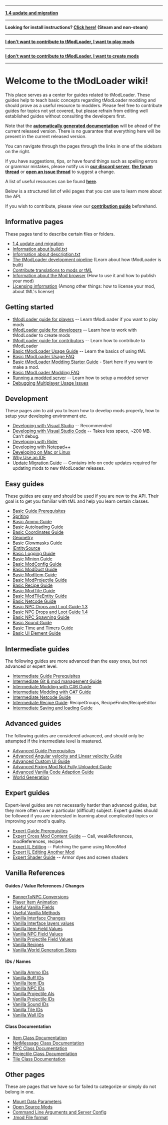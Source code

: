 ___

**[1.4 update and migration](1.4-Update-and-FAQ)**

___

**Looking for install instructions? [Click here!](tModLoader-guide-for-players) (Steam and non-steam)**

___

**[I don't want to contribute to tModLoader, I want to play mods](tModLoader-guide-for-players)**

___

**[I don't want to contribute to tModLoader, I want to create mods](tModLoader-guide-for-developers)**

___
# Welcome to the tModLoader wiki!  
This place serves as a center for guides related to tModLoader. These guides help to teach basic concepts regarding tModLoader modding and should prove as a useful resource to modders. Please feel free to contribute guides for topics not yet covered, but please refrain from editing well established guides without consulting the developers first.

Note that the **[automatically generated documentation](http://tmodloader.github.io/tModLoader/)** will be ahead of the current released version. There is no guarantee that everything here will be present in the current released version.

You can navigate through the pages through the links in one of the sidebars on the right.

If you have suggestions, tips, or have found things such as spelling errors or grammar mistakes, please notify us in **[our discord server](https://discord.gg/tmodloader)**, **[the forum thread](https://forums.terraria.org/index.php?threads/1-3-tmodloader-a-modding-api.23726/)** or **[open an issue thread](https://github.com/tModLoader/tModLoader/issues/new/choose)** to suggest a change.

A list of useful resources can be found **[here](Useful-Resources)**.

Below is a structured list of wiki pages that you can use to learn more about the API.

If you wish to contribute, please view our **[contribution guide](https://github.com/tModLoader/tModLoader/blob/master/.github/CONTRIBUTING.md)** beforehand.

## Informative pages
These pages tend to describe certain files or folders.
- [1.4 update and migration](1.4-Update-and-FAQ)
- [Information about build.txt](build.txt)
- [Information about description.txt](description.txt)
- [The tModLoader development pipeline](The-tModLoader-development-pipeline) (Learn about how tModLoader is built)
- [Contribute translations to mods or tML](Contributing-Localization)
- [Information about the Mod browser](Mod-Browser) (How to use it and how to publish your mod)
- [Licensing information](Licensing-information) (Among other things: how to license your mod, about tML's license)

## Getting started
- [tModLoader guide for players](tModLoader-guide-for-players) -- Learn tModLoader if you want to play mods
- [tModLoader guide for developers](tModLoader-guide-for-developers) -- Learn how to work with tModLoader to create mods
- [tModLoader guide for contributors](tModLoader-guide-for-contributors) -- Learn how to contribute to tModLoader
- [Basic tModLoader Usage Guide](Basic-tModLoader-Usage-Guide) -- Learn the basics of using tML
- [Basic tModLoader Usage FAQ](Basic-tModLoader-Usage-FAQ)
- [Basic tModLoader Modding Starter Guide](Basic-tModLoader-Modding-Guide) - Start here if you want to make a mod.
- [Basic tModLoader Modding FAQ](Basic-tModLoader-Modding-FAQ)
- [Running a modded server](Starting-a-modded-server) -- Learn how to setup a modded server
- [Debugging Multiplayer Usage Issues](Debugging-Multiplayer-Usage-Issues)

## Development
These pages aim to aid you to learn how to develop mods properly, how to setup your developing environment etc.
- [Developing with Visual Studio](Developing-with-Visual-Studio) -- Recommended
- [Developing with Visual Studio Code](Developing-with-Visual-Studio-Code) -- Takes less space, ~200 MB. Can't debug.
- [Developing with Rider](Developing-with-Rider)
- [Developing with Notepad++](Developing-with-Notepad-Plus-Plus)
- [Developing on Mac or Linux](Developing-on-Mac-or-Linux)
- [Why Use an IDE](Why-Use-an-IDE)
- [Update Migration Guide](Update-Migration-Guide) -- Contains info on code updates required for updating mods to new tModLoader releases.

## Easy guides
These guides are easy and should be used if you are new to the API. Their goal is to get you familiar with tML and help you learn certain classes.
- [Basic Guide Prerequisites](Basic-Prerequisites)
- [Spriting](Spriting)
- [Basic Ammo Guide](Basic-Ammo)
- [Basic Autoloading Guide](Basic-Autoload)
- [Basic Coordinates Guide](Coordinates)
- [Geometry](Geometry)
- [Basic Glowmasks Guide](Basic-glowmask-guide)
- [IEntitySource](IEntitySource)
- [Basic Logging Guide](Logging)
- [Basic Minion Guide](Basic-Minion-Guide)
- [Basic ModConfig Guide](Basic-JSON-&-ModConfigs)
- [Basic ModDust Guide](Basic-Dust)
- [Basic ModItem Guide](Basic-Item)
- [Basic ModProjectile Guide](Basic-Projectile)
- [Basic Recipe Guide](Basic-Recipes)
- [Basic ModTile Guide](Basic-Tile)
- [Basic ModTileEntity Guide](Basic-Tile-Entity)
- [Basic Netcode Guide](Basic-Netcode)
- [Basic NPC Drops and Loot Guide 1.3](Basic-NPC-Drops-and-Loot)
- [Basic NPC Drops and Loot Guide 1.4](Basic-NPC-Drops-and-Loot-1.4)
- [Basic NPC Spawning Guide](Basic-NPC-Spawning)
- [Basic Sound Guide](Basic-Sounds)
- [Basic Time and Timers Guide](Time-and-Timers)
- [Basic UI Element Guide](Basic-UI-Element)

## Intermediate guides
The following guides are more advanced than the easy ones, but not advanced or expert level.
- [Intermediate Guide Prerequisites](Intermediate-Prerequisites)
- [Intermediate Git & mod management Guide](Intermediate-Git-&-mod-management)
- [Intermediate Modding with C#6 Guide](Intermediate-modding-with-c%236)
- [Intermediate Modding with C#7 Guide](Intermediate-modding-with-c%237)
- [Intermediate Netcode Guide](Intermediate-netcode)
- [Intermediate Recipe Guide](Intermediate-Recipes): RecipeGroups, RecipeFinder/RecipeEditor
- [Intermediate Saving and loading Guide](Saving-and-loading-using-TagCompound)

## Advanced guides
The following guides are considered advanced, and should only be attempted if the intermediate level is mastered.
- [Advanced Guide Prerequisites](Advanced-Prerequisites)
- [Advanced Angular velocity and Linear velocity Guide](Advanced-Angular-velocity-and-Linear-velocity)
- [Advanced Custom UI Guide](Advanced-guide-to-custom-UI)
- [Advanced Fixing Mod Not Fully Unloaded Guide](https://github.com/tModLoader/tModLoader/wiki/Fixing-Mod-Not-Fully-Unloaded)
- [Advanced Vanilla Code Adaption Guide](Advanced-Vanilla-Code-Adaption)
- [World Generation](World-Generation)

## Expert guides
Expert-level guides are not necessarily harder than advanced guides, but they more often cover a particular (difficult) subject. Expert guides should be followed if you are interested in learning about complicated topics or improving your mod's quality.
- [Expert Guide Prerequisites](Expert-Prerequisites)
- [Expert Cross Mod Content Guide](Expert-Cross-Mod-Content) -- Call, weakReferences, modReferences, recipes
- [Expert IL Editing](Expert-IL-Editing) -- Patching the game using MonoMod
- [Expert IL Editing Another Mod](Patching-Other-Mods-Using-MonoMod)
- [Expert Shader Guide](Expert-Shader-Guide) -- Armor dyes and screen shaders

## Vanilla References
#### Guides / Value References / Changes
- [BannerToNPC Conversions](BannerToNPC-Conversions)
- [Player Item Animation](Player-Item-Animation)
- [Useful Vanilla Fields](Useful-Vanilla-Fields)
- [Useful Vanilla Methods](Useful-Vanilla-Methods)
- [Vanilla Interface Changes](Vanilla-Class-Changes)
- [Vanilla Interface layers values](Vanilla-Interface-layers-values)
- [Vanilla Item Field Values](Vanilla-Item-Field-Values)
- [Vanilla NPC Field Values](Vanilla-NPC-Field-Values)
- [Vanilla Projectile Field Values](Vanilla-Projectile-Field-Values)
- [Vanilla Recipes](http://bit.ly/TerrariaVanillaRecipes)
- [Vanilla World Generation Steps](Vanilla-World-Generation-Steps)
#### IDs / Names
- [Vanilla Ammo IDs](Vanilla-Ammo-IDs)
- [Vanilla Buff IDs](Vanilla-Buff-IDs)
- [Vanilla Item IDs](Vanilla-Item-IDs)
- [Vanilla NPC IDs](Vanilla-NPC-IDs)
- [Vanilla Projectile AIs](Vanilla-Projectile-AIs)
- [Vanilla Projectile IDs](Vanilla-Projectile-IDs)
- [Vanilla Sound IDs](Vanilla-Sound-IDs)
- [Vanilla Tile IDs](Vanilla-Tile-IDs)
- [Vanilla Wall IDs](Vanilla-Wall-IDs)
#### Class Documentation
- [Item Class Documentation](Item-Class-Documentation)
- [NetMessage Class Documentation](NetMessage-Class-Documentation)
- [NPC Class Documentation](NPC-Class-Documentation)
- [Projectile Class Documentation](Projectile-Class-Documentation)
- [Tile Class Documentation](Tile-Class-Documentation)

## Other pages
These are pages that we have so far failed to categorize or simply do not belong in one.
- [Mount Data Parameters](MountDataParameters)
- [Open Source Mods](Open-Source-Mods)
- [Command Line Arguments and Server Config](Command-Line)
- [.tmod File format](https://github.com/tModLoader/tModLoader/wiki/.tmod-File-format)